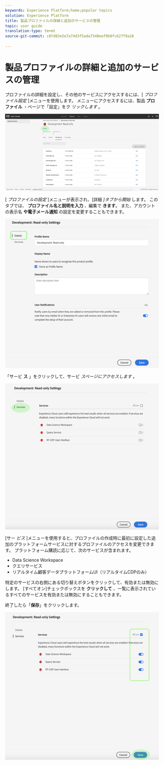 ```yaml
---
keywords: Experience Platform;home;popular topics
solution: Experience Platform
title: 製品プロファイルの詳細と追加のサービスの管理
topic: user guide
translation-type: tm+mt
source-git-commit: c0fd83e5e7a74d3f5ada7340eef9b0fc627f9a16

---
```



# 製品プロファイルの詳細と追加のサービスの管理

プロファイルの詳細を設定し、その他のサービスにアクセスするには、[ *プロファイル設定* ]メニューを使用します。 メニューにアクセスするには、製品 **プロファイル** ・ページで「設定」をク *リックします* 。

![プロファイル設定](../images/profile-settings.png)

[ *プロファイルの設定* ]メニューが表示され、[詳細 *]タブから開始* します。 このタブでは、 **プロファイル名と説明を入力** 、編集で **きます**。 また、アカウントの表示名 **や電子メール通知** の設定を変更することもできます。

![edit-details-settings](../images/edit-details-settings.png)

「サービ **ス** 」をクリックして、サービ *スページにアクセスします* 。

![services-page](../images/services-page.png)

[サー *ビス* ]メニューを使用すると、プロファイルの作成時に最初に設定した追加のプラットフォームサービスに対するプロファイルのアクセスを変更できます。 プラットフォーム購読に応じて、次のサービスが含まれます。

- Data Science Workspace
- クエリサービス
- リアルタイム顧客データプラットフォームUI（リアルタイムCDPのみ）

特定のサービスの右側にある切り替えボタンをクリックして、有効または無効にします。 [すべてオン]チェックボックスを **クリックして** 、一覧に表示されているすべてのサービスを有効または無効にすることもできます。

終了したら「**保存**」をクリックします。

![edit-additional-services](../images/edit-additional-services.png)